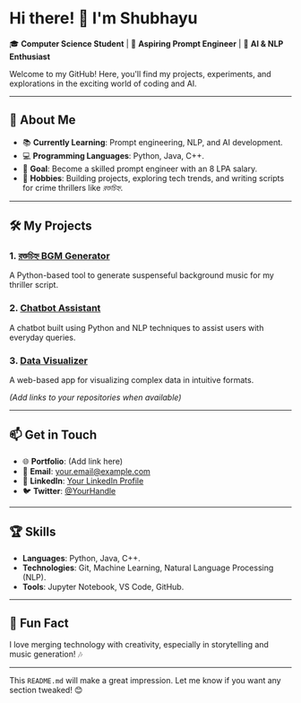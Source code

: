 
# Hi there! 👋 I'm Shubhayu  

🎓 **Computer Science Student** | 🌟 **Aspiring Prompt Engineer** | 🚀 **AI & NLP Enthusiast**  

Welcome to my GitHub! Here, you'll find my projects, experiments, and explorations in the exciting world of coding and AI.  

---

## 🌟 About Me  
- 📚 **Currently Learning**: Prompt engineering, NLP, and AI development.  
- 💻 **Programming Languages**: Python, Java, C++.  
- 🎯 **Goal**: Become a skilled prompt engineer with an 8 LPA salary.  
- 🌱 **Hobbies**: Building projects, exploring tech trends, and writing scripts for crime thrillers like *রক্তচিহ্ন*.  

---

## 🛠️ My Projects  
### 1. **[রক্তচিহ্ন BGM Generator](#)**  
   A Python-based tool to generate suspenseful background music for my thriller script.  

### 2. **[Chatbot Assistant](#)**  
   A chatbot built using Python and NLP techniques to assist users with everyday queries.  

### 3. **[Data Visualizer](#)**  
   A web-based app for visualizing complex data in intuitive formats.  

*(Add links to your repositories when available)*  

---

## 📫 Get in Touch  
- 🌐 **Portfolio**: (Add link here)  
- 💌 **Email**: your.email@example.com  
- 💬 **LinkedIn**: [Your LinkedIn Profile](#)  
- 🐦 **Twitter**: [@YourHandle](#)  

---

## 🏆 Skills  
- **Languages**: Python, Java, C++.  
- **Technologies**: Git, Machine Learning, Natural Language Processing (NLP).  
- **Tools**: Jupyter Notebook, VS Code, GitHub.  

---

## 🌟 Fun Fact  
I love merging technology with creativity, especially in storytelling and music generation! 🎶  

---

This `README.md` will make a great impression. Let me know if you want any section tweaked! 😊
